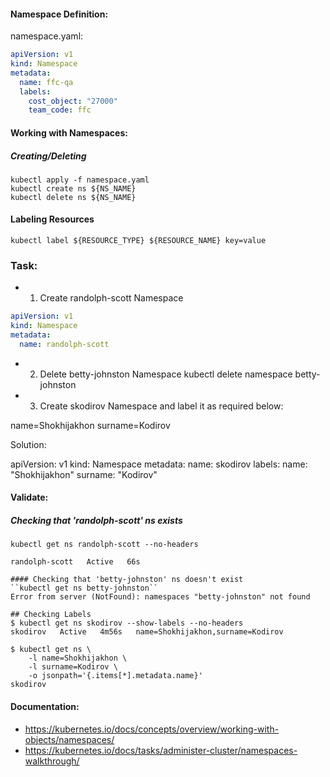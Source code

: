 #### Namespace Definition:
namespace.yaml:
```yaml
apiVersion: v1
kind: Namespace
metadata:
  name: ffc-qa
  labels:
    cost_object: "27000"
    team_code: ffc
```

#### Working with Namespaces:
##### Creating/Deleting
```shell
kubectl apply -f namespace.yaml
kubectl create ns ${NS_NAME}
kubectl delete ns ${NS_NAME}
```

#### Labeling Resources
``kubectl label ${RESOURCE_TYPE} ${RESOURCE_NAME} key=value``
### Task:
- 1. Create randolph-scott Namespace

```yaml
apiVersion: v1
kind: Namespace
metadata:
  name: randolph-scott
````

- 2. Delete betty-johnston Namespace
    kubectl delete namespace betty-johnston 

- 3. Create skodirov Namespace and label it as required below:

name=Shokhijakhon
surname=Kodirov

Solution:

apiVersion: v1
kind: Namespace
metadata:
  name: skodirov
  labels:
    name: "Shokhijakhon"
    surname: "Kodirov"
    
#### Validate:
##### Checking that 'randolph-scott' ns exists
```shell
kubectl get ns randolph-scott --no-headers

randolph-scott   Active   66s

#### Checking that 'betty-johnston' ns doesn't exist
``kubectl get ns betty-johnston``
Error from server (NotFound): namespaces "betty-johnston" not found

## Checking Labels
$ kubectl get ns skodirov --show-labels --no-headers
skodirov   Active   4m56s   name=Shokhijakhon,surname=Kodirov

$ kubectl get ns \
    -l name=Shokhijakhon \
    -l surname=Kodirov \
    -o jsonpath='{.items[*].metadata.name}'
skodirov
```

#### Documentation:

- https://kubernetes.io/docs/concepts/overview/working-with-objects/namespaces/
- https://kubernetes.io/docs/tasks/administer-cluster/namespaces-walkthrough/

